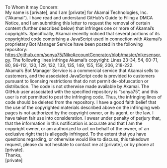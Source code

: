 To Whom it may Concern:  
My name is [private], and I am [private] for Akamai Technologies, Inc. (“Akamai”). I have read and understand GitHub’s Guide to Filing a DMCA Notice, and I am submitting this letter to request the removal of certain content (further described below) that infringes one or more of Akamai’s copyrights. Specifically, Akamai recently noticed that several portions of its copyrighted code comprising a JavaScript used in connection with Akamai’s proprietary Bot Manager Service have been posted in the following repository:     https://github.com/sonya75/NikeAccountGenerator/blob/master/nikesensor.py. The following lines infringe Akamai’s copyright: Lines 23-34, 54, 60-71, 80, 96-112, 120, 129, 132, 133, 135, 149, 155, 159, 206, 218-222.  
Akamai’s Bot Manager Service is a commercial service that Akamai sells to customers, and the associated JavaScript code is provided to customers pursuant to licensing restrictions that do not permit de-obfuscation or distribution. The code is not otherwise made available by Akamai. The GitHub user associated with the specified repository is “sonya75”, and this user is not permitted to post the infringing code. Thus, the infringing lines of code should be deleted from the repository. I have a good faith belief that the use of the copyrighted materials described above on the infringing web pages is not authorized by the copyright owner, or its agent, or the law. I have taken fair use into consideration. I swear under penalty of perjury that, that the information in this notification is accurate and that I am the copyright owner, or am authorized to act on behalf of the owner, of an exclusive right that is allegedly infringed. To the extent that you have questions regarding, or otherwise would like to discuss, this takedown request, please do not hesitate to contact me at [private], or by phone at [private].  
Thanks,  
[private]
